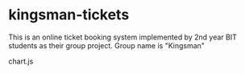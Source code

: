 # kingsman-tickets
This is an online ticket booking system implemented by 2nd year BIT students as their group project. Group name is "Kingsman"

chart.js
